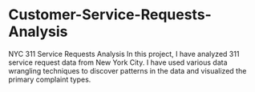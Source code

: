# Customer-Service-Requests-Analysis

NYC 311 Service Requests Analysis
In this project, I have analyzed 311 service request data from New York City. I have used various data wrangling techniques to discover patterns in the data and visualized the primary complaint types.

